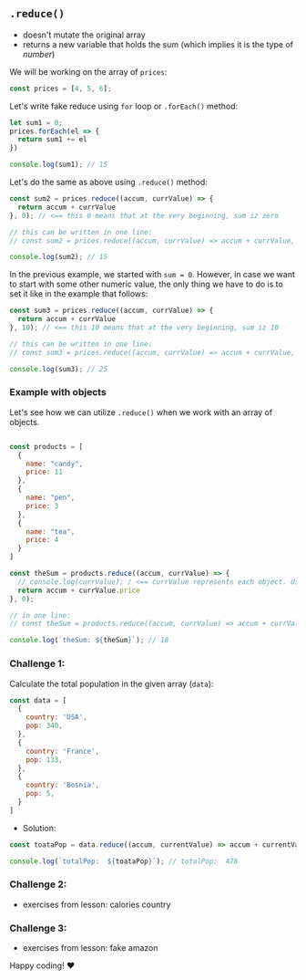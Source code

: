 ## `.reduce()`

- doesn't mutate the original array
- returns a new variable that holds the sum (which implies it is the type of _number_)

We will be working on the array of `prices`:
```jsx
const prices = [4, 5, 6];
```

Let's write fake reduce using `for` loop or `.forEach()` method:
```jsx
let sum1 = 0;
prices.forEach(el => {
  return sum1 += el
})

console.log(sum1); // 15
```

Let's do the same as above using `.reduce()` method:

```jsx
const sum2 = prices.reduce((accum, currValue) => {
  return accum + currValue
}, 0); // <== this 0 means that at the very beginning, sum iz zero

// this can be written in one line:
// const sum2 = prices.reduce((accum, currValue) => accum + currValue, 0);

console.log(sum2); // 15
```

In the previous example, we started with `sum = 0`. However, in case we want to start with some other numeric value, the only thing we have to do is to set it like in the example that follows:

```jsx
const sum3 = prices.reduce((accum, currValue) => {
  return accum + currValue
}, 10); // <== this 10 means that at the very beginning, sum iz 10

// this can be written in one line:
// const sum3 = prices.reduce((accum, currValue) => accum + currValue, 10);

console.log(sum3); // 25
```


### Example with objects
Let's see how we can utilize `.reduce()` when we work with an array of objects. 

```jsx

const products = [
  {
    name: "candy",
    price: 11
  }, 
  {
    name: "pen",
    price: 3
  },
  {
    name: "tea",
    price: 4
  }
]

const theSum = products.reduce((accum, currValue) => {
  // console.log(currValue); / <== currValue represents each object. Using dot notation we can access to each property and get its value
  return accum + currValue.price
}, 0);

// in one line:
// const theSum = products.reduce((accum, currValue) => accum + currValue.price, 0);

console.log(`theSum: ${theSum}`); // 18
```

### Challenge 1:

Calculate the total population in the given array (`data`):

```jsx
const data = [
  {
    country: 'USA',
    pop: 340,
  },
  {
    country: 'France',
    pop: 133,
  },
  {
    country: 'Bosnia',
    pop: 5,
  }
]
```
- Solution:

```jsx
const toataPop = data.reduce((accum, currentValue) => accum + currentValue.pop, 0);

console.log(`totalPop:  ${toataPop}`); // totalPop:  478
```

### Challenge 2: 
- exercises from lesson: calories country

### Challenge 3: 
- exercises from lesson: fake amazon


Happy coding! :heart: 